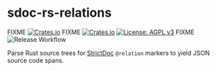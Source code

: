 # sdoc-rs-relations

FIXME [![Crates.io](https://img.shields.io/crates/v/path-munge)](https://crates.io/crates/path-munge)
FIXME [![Crates.io](https://img.shields.io/crates/d/path-munge)](https://crates.io/crates/path-munge)
[![License: AGPL v3](https://img.shields.io/badge/License-AGPL_v3-orange.svg)](https://www.gnu.org/licenses/agpl-3.0)
FIXME ![Release Workflow](https://img.shields.io/github/actions/workflow/status/adfernandes/path-munge/release.yml)

Parse Rust source trees for [StrictDoc](https://strictdoc.readthedocs.io/) `@relation` markers to yield JSON source code spans.
